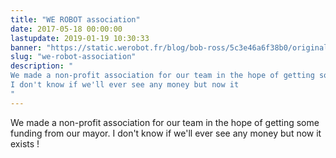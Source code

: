 ```yaml
---
title: "WE ROBOT association"
date: 2017-05-18 00:00:00
lastupdate: 2019-01-19 10:30:33
banner: "https://static.werobot.fr/blog/bob-ross/5c3e46a6f38b0/original.jpg"
slug: "we-robot-association"
description: " 
We made a non-profit association for our team in the hope of getting some funding from our mayor.
I don't know if we'll ever see any money but now it 
"
---
```

We made a non-profit association for our team in the hope of getting some funding from our mayor.
I don't know if we'll ever see any money but now it exists !
    